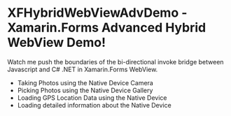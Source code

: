 # XFHybridWebViewAdvDemo - Xamarin.Forms Advanced Hybrid WebView Demo!

Watch me push the boundaries of the bi-directional invoke bridge between Javascript and C# .NET in Xamarin.Forms WebView.

- Taking Photos using the Native Device Camera
- Picking Photos using the Native Device Gallery
- Loading GPS Location Data using the Native Device
- Loading detailed information about the Native Device
